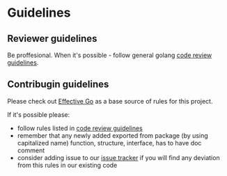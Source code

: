 # Guidelines

## Reviewer guidelines

Be proffesional. When it's possible - follow general golang [code review guidelines](https://github.com/golang/go/wiki/CodeReviewComments).

## Contribugin guidelines

Please check out [Effective Go](https://golang.org/doc/effective_go.html) as 
a base source of rules for this project.

If it's possible please:
* follow rules listed in [code review guidelines](https://github.com/golang/go/wiki/CodeReviewComments)
* remember that any newly added exported from package (by using capitalized name) function, structure, interface, has to have doc comment
* consider adding issue to our [issue tracker](https://github.com/Mirantis/virtlet/issues) if you will find any deviation from this rules in our existing code
